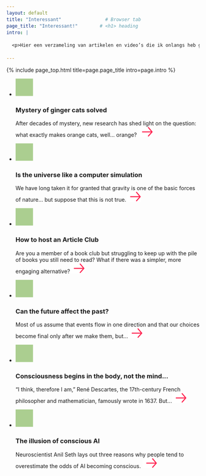 ```yaml
---
layout: default
title: "Interessant"                # Browser tab
page_title: "Interessant!"        # <h1> heading
intro: |
  
  <p>Hier een verzameling van artikelen en video’s die ik onlangs heb gelezen of gezien, en waarvan de ideeën me bezighouden. Ik plaats een link, en vertel wat ik ervan vind. Zowel inhoudelijk als qua vorm...</p>

---
```


{% include page_top.html 
   title=page.page_title 
   intro=page.intro 
%}

<div class="custom-section">
  
<ul class="article-list">
  <li>
    <img src="/assets/images/global/icon1.svg" alt="Icon" class="link-icon">
    <div class="text">
      <h3>Mystery of ginger cats solved</h3>
      <p>After decades of mystery, new research has shed light on the question: what exactly makes orange cats, well... orange? <a href="/interessant/pages_sub/artikel1/"><img src="/assets/images/global/arrow.svg" alt="" class="arrow"></a>

</p>
    </div>
  </li>  <li>
    <img src="/assets/images/global/icon1.svg" alt="Icon" class="link-icon">
    <div class="text">
      <h3>Is the universe like a computer simulation</h3>
      <p>We have long taken it for granted that gravity is one of the basic forces of nature... but suppose that this is not true.<img src="/assets/images/global/arrow.svg" alt="" class="arrow"></p>
    </div>
  </li>  <li>
    <img src="/assets/images/global/icon1.svg" alt="Icon" class="link-icon">
    <div class="text">
      <h3>How to host an Article Club</h3>
      <p>Are you a member of a book club but struggling to keep up with the pile of books you still need to read? What if there was a simpler, more engaging alternative?<img src="/assets/images/global/arrow.svg" alt="" class="arrow"></p>
    </div>
  </li>  <li>
    <img src="/assets/images/global/icon1.svg" alt="Icon" class="link-icon">
    <div class="text">
      <h3>Can the future affect the past?</h3>
      <p>Most of us assume that events flow in one direction and that our choices become final only after we make them, but...<img src="/assets/images/global/arrow.svg" alt="" class="arrow"></p>
    </div>
  </li>  <li>
    <img src="/assets/images/global/icon1.svg" alt="Icon" class="link-icon">
    <div class="text">
      <h3>Consciousness begins in the body, not the mind...</h3>
      <p>“I think, therefore I am,” René Descartes, the 17th-century French philosopher and mathematician, famously wrote in 1637. But...<img src="/assets/images/global/arrow.svg" alt="" class="arrow"></p>
    </div>
  </li>  <li>
    <img src="/assets/images/global/icon1.svg" alt="Icon" class="link-icon">
    <div class="text">
      <h3>The illusion of conscious AI</h3>
      <p>Neuroscientist Anil Seth lays out three reasons why people tend to overestimate the odds of AI becoming conscious. <img src="/assets/images/global/arrow.svg" alt="" class="arrow"></p>
    </div>
  </li>
</ul></div>

